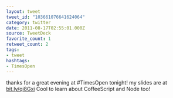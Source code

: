 ```yaml
---
layout: tweet
tweet_id: "103661076641624064"
category: twitter
date: 2011-08-17T02:55:01.000Z
source: TweetDeck
favorite_count: 1
retweet_count: 2
tags:
- tweet
hashtags:
- TimesOpen
---
```


thanks for a great evening at #TimesOpen tonight! my slides are at [bit.ly/qi8Gxi](http://bit.ly/qi8Gxi)  Cool to learn about CoffeeScript and Node too!
